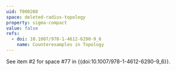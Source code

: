 ```yaml
---
uid: T000208
space: deleted-radius-topology
property: sigma-compact
value: false
refs:
  - doi: 10.1007/978-1-4612-6290-9_6
    name: Counterexamples in Topology
---
```

See item #2 for space #77 in {{doi:10.1007/978-1-4612-6290-9_6}}.
